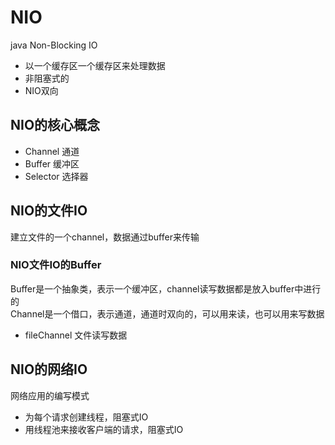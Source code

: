 # NIO
java Non-Blocking IO
- 以一个缓存区一个缓存区来处理数据
- 非阻塞式的
- NIO双向

## NIO的核心概念
- Channel 通道
- Buffer 缓冲区
- Selector 选择器


## NIO的文件IO
建立文件的一个channel，数据通过buffer来传输

### NIO文件IO的Buffer
Buffer是一个抽象类，表示一个缓冲区，channel读写数据都是放入buffer中进行的  
Channel是一个借口，表示通道，通道时双向的，可以用来读，也可以用来写数据  
- fileChannel 文件读写数据

## NIO的网络IO
网络应用的编写模式
- 为每个请求创建线程，阻塞式IO
- 用线程池来接收客户端的请求，阻塞式IO